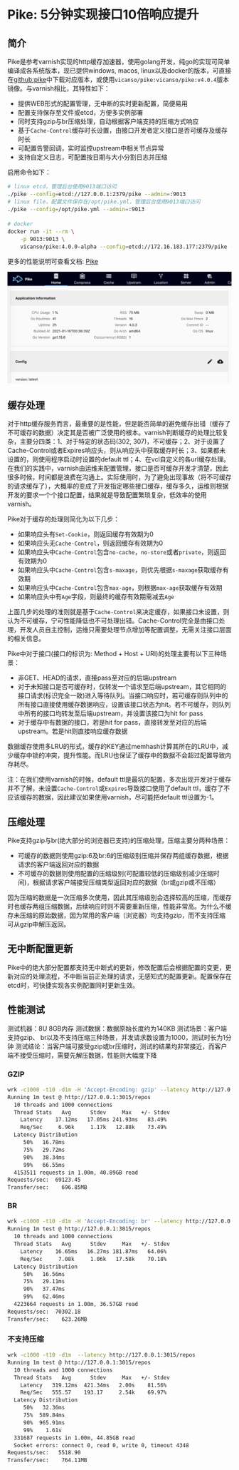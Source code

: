# Pike: 5分钟实现接口10倍响应提升

## 简介

Pike是参考varnish实现的http缓存加速器，使用golang开发，纯go的实现可简单编译成各系统版本，现已提供windows, macos, linux以及docker的版本，可直接在[github:pike](https://github.com/vicanso/pike)中下载对应版本，或使用`vicanso/pike:vicanso/pike:v4.0.4`版本镜像。与varnish相比，其特性如下：

- 提供WEB形式的配置管理，无中断的实时更新配置，简便易用
- 配置支持保存至文件或etcd，方便多实例部署
- 同时支持gzip与br压缩处理，自动根据客户端支持的压缩方式响应
- 基于`Cache-Control`缓存时长设置，由接口开发者定义接口是否可缓存及缓存时长
- 可配置告警回调，实时监控upstream中相关节点异常
- 支持自定义日志，可配置按日期与大小分割日志并压缩

启用命令如下：

```bash
# linux etcd，管理后台使用9013端口访问
./pike --config=etcd://127.0.0.1:2379/pike --admin=:9013
# linux file，配置文件保存在/opt/pike.yml，管理后台使用9013端口访问
./pike --config=/opt/pike.yml --admin=:9013

# docker
docker run -it --rm \
    -p 9013:9013 \
    vicanso/pike:4.0.0-alpha --config=etcd://172.16.183.177:2379/pike --admin=:9013
```

更多的性能说明可查看文档: [Pike](https://treexie.gitbook.io/pike/)

![](assets/pike-v4.jpg)

## 缓存处理

对于http缓存服务而言，最重要的是性能，但是能否简单的避免缓存出错（缓存了不可缓存的数据）决定其是否被广泛使用的根本。varnish判断缓存的处理比较复杂，主要分四类：1、对于特定的状态码(302, 307)，不可缓存；2、对于设置了Cache-Control或者Expires响应头，则从响应头中获取缓存时长；3、如果都未设置的，则使用程序启动时设置的default ttl；4、在vcl自定义的各url缓存处理。在我们的实践中，varnish由运维来配置管理，接口是否可缓存开发才清楚，因此很多时候，时间都是浪费在沟通上。实际使用时，为了避免出现事故（将不可缓存的请求缓存了），大概率的变成了开发指定哪些接口缓存，缓存多久，运维则根据开发的要求一个个接口配置，结果就是导致配置繁琐复杂，低效率的使用varnish。

Pike对于缓存的处理则简化为以下几步：

- 如果响应头有`Set-Cookie`，则返回缓存有效期为0
- 如果响应头无`Cache-Control`，则返回缓存有效期为0
- 如果响应头中`Cache-Control`包含`no-cache`，`no-store`或者`private`，则返回有效期为0
- 如果响应头中`Cache-Control`包含`s-maxage`，则优先根据`s-maxage`获取缓存有效期
- 如果响应头中`Cache-Control`包含`max-age`，则根据`max-age`获取缓存有效期
- 如果响应头中有`Age`字段，则最终的缓存有效期需减去`Age`

上面几步的处理的准则就是基于`Cache-Control`来决定缓存，如果接口未设置，则认为不可缓存，宁可性能降低也不可处理出错。Cache-Control完全是由接口处理，开发人员自主控制，运维只需要处理节点增加等配置调整，无需关注接口层面的相关信息。

Pike中对于接口(接口的标识为: Method + Host + URI)的处理主要有以下三种场景：

- 非GET、HEAD的请求，直接pass至对应的后端upstream
- 对于未知接口是否可缓存时，仅转发一个请求至后端upstream，其它相同的接口请求(标识完全一致)进入等待队列。当接口响应时，若可缓存则队列中的所有接口直接使用缓存数据响应，设置该接口状态为hit。若不可缓存，则队列中所有的接口均转发至后端upstream，并设置该接口为hit for pass
- 对于缓存中有数据的接口，若是hit for pass，直接转发至对应的后端upstream。若是hit则直接响应缓存数据

数据缓存使用多LRU的形式，缓存的KEY通过memhash计算其所在的LRU中，减少缓存中锁的冲突，提升性能。而LRU也保证了缓存中的数据不会超过配置导致内存耗尽。

注：在我们使用varnish的时候，default ttl是最坑的配置，多次出现开发对于缓存并不了解，未设置`Cache-Control`或`Expires`导致接口使用了default ttl，缓存了不应该缓存的数据，因此建议如果使用varnish，尽可能把default ttl设置为-1。

## 压缩处理

Pike支持gzip与br(绝大部分的浏览器已支持)的压缩处理，压缩主要分两种场景：

- 可缓存的数据则使用gzip:6及br:6的压缩级别压缩并保存两组缓存数据，根据请求的客户端返回对应的数据
- 不可缓存的数据则使用配置的压缩级别(可配置较低的压缩级别减少压缩时间)，根据请求客户端接受压缩类型返回对应的数据（br或gzip或不压缩）

因为压缩的数据是一次压缩多次使用，因此其压缩级别会选择较高的压缩，而缓存时也缓存两组压缩数据，后续响应时则不需要重新压缩，性能非常高。为什么不缓存未压缩的原始数据，因为常用的客户端（浏览器）均支持gzip，而不支持压缩可从gzip中解压返回。

## 无中断配置更新

Pike中的绝大部分配置都支持无中断式的更新，修改配置后会根据配置的变更，更新对应的处理流程，不中断当前正处理的请求，无感知式的配置更新。配置保存在etcd时，可快捷实现各实例配置同时更新生效。

## 性能测试

测试机器：8U 8GB内存
测试数据：数据原始长度约为140KB
测试场景：客户端支持gzip、 br以及不支持压缩三种场景，并发请求数设置为1000，测试时长为1分钟
测试结论：当客户端可接受gzip或br压缩时，测试的结果均非常接近，而客户端不接受压缩时，需要先解压数据，性能则大幅度下降

### GZIP

```bash
wrk -c1000 -t10 -d1m -H 'Accept-Encoding: gzip' --latency http://127.0.0.1:3015/repos
Running 1m test @ http://127.0.0.1:3015/repos
  10 threads and 1000 connections
  Thread Stats   Avg      Stdev     Max   +/- Stdev
    Latency    17.12ms   17.05ms 241.93ms   83.49%
    Req/Sec     6.96k     1.17k   12.88k    73.49%
  Latency Distribution
     50%   16.78ms
     75%   29.72ms
     90%   38.34ms
     99%   66.55ms
  4153511 requests in 1.00m, 40.89GB read
Requests/sec:  69123.45
Transfer/sec:    696.85MB
```

### BR

```bash
wrk -c1000 -t10 -d1m -H 'Accept-Encoding: br' --latency http://127.0.0.1:3015/repos
Running 1m test @ http://127.0.0.1:3015/repos
  10 threads and 1000 connections
  Thread Stats   Avg      Stdev     Max   +/- Stdev
    Latency    16.65ms   16.27ms 181.87ms   64.06%
    Req/Sec     7.08k     1.06k   17.58k    70.18%
  Latency Distribution
     50%   16.56ms
     75%   29.11ms
     90%   37.47ms
     99%   62.46ms
  4223664 requests in 1.00m, 36.57GB read
Requests/sec:  70302.18
Transfer/sec:    623.26MB
```

### 不支持压缩

```bash
wrk -c1000 -t10 -d1m  --latency http://127.0.0.1:3015/repos
Running 1m test @ http://127.0.0.1:3015/repos
  10 threads and 1000 connections
  Thread Stats   Avg      Stdev     Max   +/- Stdev
    Latency   319.12ms  421.34ms   2.00s    81.56%
    Req/Sec   555.57    193.17     2.54k    69.97%
  Latency Distribution
     50%   32.36ms
     75%  589.84ms
     90%  965.91ms
     99%    1.61s
  331687 requests in 1.00m, 44.85GB read
  Socket errors: connect 0, read 0, write 0, timeout 4348
Requests/sec:   5518.90
Transfer/sec:    764.11MB
```

